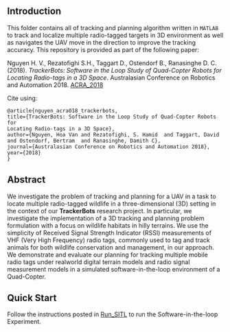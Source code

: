 ## Introduction
This folder contains all of tracking and planning algorithm written in `MATLAB` to track and localize multiple radio-tagged targets in 3D environment as well as navigates the UAV move in the direction to improve the tracking accuracy. This repository is provided as part of the following paper:

Nguyen H. V., Rezatofighi S.H., Taggart D., Ostendorf B., Ranasinghe D. C. (2018). *TrackerBots: Software in the Loop Study of Quad-Copter Robots for Locating Radio-tags in a 3D Space*. Australasian Conference on Robotics and Automation 2018. [ACRA_2018](ACRA_2018/Paper/ACRA_2018.pdf)

Cite using:

```
@article{nguyen_acra018_trackerbots,
title={TrackerBots: Software in the Loop Study of Quad-Copter Robots for
Locating Radio-tags in a 3D Space},
author={Nguyen, Hoa Van and Rezatofighi, S. Hamid  and Taggart, David and Ostendorf, Bertram  and Ranasinghe, Damith C},
journal={Australasian Conference on Robotics and Automation 2018},
year={2018}
}
```
## Abstract

We investigate the problem of tracking and planning for a UAV in a task to locate multiple radio-tagged wildlife in a three-dimensional (3D) setting in the context of our **TrackerBots** research project. In particular, we investigate the implementation of a 3D tracking and planning problem formulation with a focus on wildlife habitats in hilly terrains. We use the simplicity of Received Signal Strength Indicator (RSSI) measurements of VHF (Very High Frequency) radio tags, commonly used to tag and track animals for both wildlife conservation and management, in our approach. We demonstrate and evaluate our planning for tracking multiple mobile radio tags under realworld digital terrain models and radio signal measurement models in a simulated software-in-the-loop environment of a Quad-Copter. 

## Quick Start

Follow the instructions posted in [Run_SITL](Run_SITL.md) to run the Software-in-the-loop Experiment.